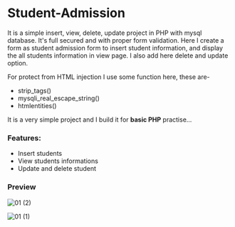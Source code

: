 # Student-Admission

It is a simple insert, view, delete, update project in PHP with mysql database. It's full secured and with proper form validation. Here I create a form as student admission form to insert student information, and display the all students information in view page. I also add here delete and update option.

For protect from HTML injection I use some function here, these are-

- strip_tags()
- mysqli_real_escape_string()
- htmlentities()

It is a very simple project and I build it for **basic PHP** practise...

### Features:

- Insert students
- View students informations
- Update and delete student

### Preview

![01 (2)](https://user-images.githubusercontent.com/78216965/222883589-e9f728a5-b693-4e9f-9eca-c669ca56f69a.png)

![01 (1)](https://user-images.githubusercontent.com/78216965/222883586-55ec88f6-e32a-4b48-bdd0-287091c57b91.png)
